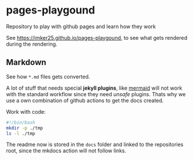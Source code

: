 # pages-playgound

Repository to play with github pages and learn how they work

See <https://imker25.github.io/pages-playgound>, to see what gets rendered during the rendering.

## Markdown

See how `*.md` files gets converted.

A lot of stuff that needs special **jekyll plugins**, like [mermaid](https://mermaid-js.github.io/mermaid/#/) will not work with the standard workflow since they need *unsafe* plugins. Thats why we use a own combination of github actions to get the docs created.

Work with code:

```bash
#!/bin/bash
mkdir -p ./tmp
ls -l ./tmp
```

The readme now is stored in the `docs` folder and linked to the repositories root, since the mkdocs action will not follow links.
